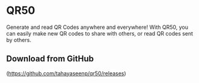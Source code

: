 # QR50
Generate and read QR Codes anywhere and everywhere! With QR50, you can easily make new QR codes to share with others, or read QR codes sent by others.

## Download from GitHub
(https://github.com/tahayaseenp/qr50/releases)

<!--GitHub Pages Watermark Remover-->
<!--Added by imrolii, see how-to guide here: https://imrolii.github.io/remove-pages-watermark -->
<script>
  var x = document.getElementsByClassName("site-footer-credits"); 
  setTimeout(() => { x[0].remove(); }, 10); 
</script>

